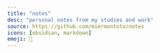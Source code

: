 ```yaml
---
title: "notes"
desc: "personal notes from my studies and work"
source: https://github.com/miermontoto/notes
icons: [obsidian, markdown]
emoji: 📓
---
```

